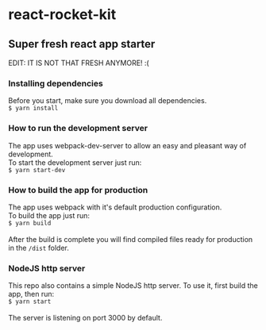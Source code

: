 # react-rocket-kit
## Super fresh react app starter
EDIT: IT IS NOT THAT FRESH ANYMORE! :(

### Installing dependencies

Before you start, make sure you download all dependencies. \
`$ yarn install`

### How to run the development server

The app uses webpack-dev-server to allow an easy and pleasant way of development. \
To start the development server just run: \
`$ yarn start-dev`

### How to build the app for production

The app uses webpack with it's default production configuration. \
To build the app just run: \
`$ yarn build` \
\
After the build is complete you will find compiled files ready for production in the `/dist` folder.

### NodeJS http server

This repo also contains a simple NodeJS http server. To use it, first build the app, then run: \
`$ yarn start` \
\
The server is listening on port 3000 by default.

